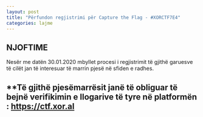 ```yaml
---
layout: post
title: "Përfundon regjistrimi për Capture the Flag - #XORCTF7E4"
categories: lajme
---
```


## NJOFTIME

Nesër me datën 30.01.2020 mbyllet procesi i regjistrimit të gjithë garuesve të cilët jan të interesuar të marrin pjesë në sfiden e radhes.


## **Të gjithë pjesëmarrësit janë të obliguar të bejnë verifikimin e llogarive të tyre në platformën : https://ctf.xor.al
